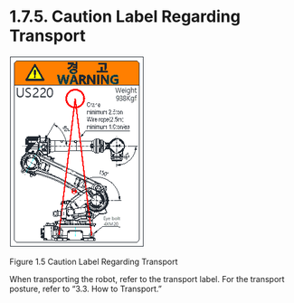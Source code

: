 ﻿# 1.7.5. Caution Label Regarding Transport


![](../../_assets/그림_1.5_운반시주의라벨.png  )

Figure 1.5 Caution Label Regarding Transport

When transporting the robot, refer to the transport label. For the transport posture, refer to “3.3. How to Transport.”

